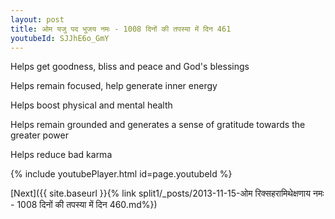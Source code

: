 ```yaml
---
layout: post
title: ओम यजु पद भुजय नमः - 1008 दिनों की तपस्या में दिन 461
youtubeId: SJJhE6o_GmY
---
```

 
 
Helps get goodness, bliss and peace and God's blessings
 
Helps remain focused, help generate inner energy 
 
Helps boost physical and mental health 
 
Helps remain grounded and generates a sense of gratitude towards the greater power 
 
Helps reduce bad karma
 
 
 
 


{% include youtubePlayer.html id=page.youtubeId %}
 
[Next]({{ site.baseurl }}{% link  split1/_posts/2013-11-15-ओम रिक्सहरामिथेक्षणाय नमः - 1008 दिनों की तपस्या में दिन 460.md%})
 

